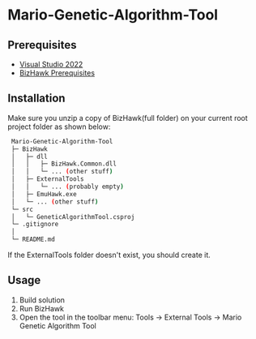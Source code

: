 # Mario-Genetic-Algorithm-Tool

<!-- GETTING STARTED -->
## Prerequisites
* [Visual Studio 2022](https://learn.microsoft.com/en-us/visualstudio/install/install-visual-studio?view=vs-2022)
* [BizHawk Prerequisites](https://github.com/TASEmulators/BizHawk-Prereqs)

## Installation
Make sure you unzip a copy of BizHawk(full folder) on your current root project folder as shown below:
 ```sh
  Mario-Genetic-Algorithm-Tool
  ├─ BizHawk
  │   ├─ dll
  │   │   ├─ BizHawk.Common.dll
  │   │   └─ ... (other stuff)
  │   ├─ ExternalTools
  │   │   └─ ... (probably empty)
  │   ├─ EmuHawk.exe
  │   └─ ... (other stuff)
  └─ src
  │   └─ GeneticAlgorithmTool.csproj
  └─ .gitignore
  │
  └─ README.md
  ```
  If the ExternalTools folder doesn't exist, you should create it.
<!-- USAGE EXAMPLES -->
## Usage
1. Build solution
2. Run BizHawk 
3. Open the tool in the toolbar menu: Tools -> External Tools -> Mario Genetic Algorithm Tool
